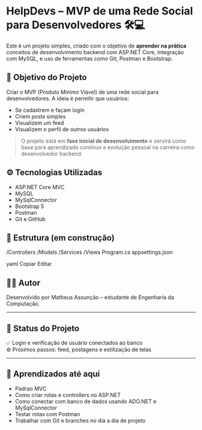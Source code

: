 # HelpDevs – MVP de uma Rede Social para Desenvolvedores 🛠️💻

Este é um projeto simples, criado com o objetivo de **aprender na prática** conceitos de desenvolvimento backend com ASP.NET Core, integração com MySQL, e uso de ferramentas como Git, Postman e Bootstrap.

## 🎯 Objetivo do Projeto

Criar o MVP (Produto Mínimo Viável) de uma rede social para desenvolvedores. A ideia é permitir que usuários:

- Se cadastrem e façam login
- Criem posts simples
- Visualizem um feed
- Visualizem o perfil de outros usuários

> O projeto está em **fase inicial de desenvolvimento** e servirá como base para aprendizado contínuo e evolução pessoal na carreira como desenvolvedor backend.

## ⚙️ Tecnologias Utilizadas

- ASP.NET Core MVC
- MySQL
- MySqlConnector
- Bootstrap 5
- Postman
- Git e GitHub

## 📁 Estrutura (em construção)

/Controllers
/Models
/Services
/Views
Program.cs
appsettings.json

yaml
Copiar
Editar

## 👨‍💻 Autor

Desenvolvido por Matheus Assunção – estudante de Engenharia da Computação.

---

## 📌 Status do Projeto

✅ Login e verificação de usuário conectados ao banco  
⚙️ Próximos passos: feed, postagens e estilização de telas

---

## 🚀 Aprendizados até aqui

- Padrao MVC
- Como criar rotas e controllers no ASP.NET
- Como conectar com banco de dados usando ADO.NET e MySqlConnector
- Testar rotas com Postman
- Trabalhar com Git e branches no dia a dia de projeto
